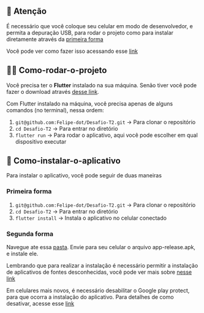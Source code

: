 ##  🛑 Atenção

É necessário que você coloque seu celular em modo de desenvolvedor, e permita a depuração USB, para rodar o projeto como para instalar diretamente através da <a href="#-primeira-forma">primeira forma</a>

Você pode ver como fazer isso acessando esse [link](https://developer.android.com/studio/debug/dev-options?hl=pt-br)

## 👨‍💻 Como-rodar-o-projeto

Você precisa ter o <strong>Flutter</strong> instalado na sua máquina. Senão tiver você pode fazer o download através [desse link](https://docs.flutter.dev/get-started/install).

Com Flutter instalado na máquina, você precisa apenas de alguns comandos (no terminal), nessa ordem:
1. `git@github.com:Felipe-dot/Desafio-T2.git` -> Para clonar o repositório<br>
2. `cd Desafio-T2` -> Para entrar no diretório<br>
3. `flutter run` -> Para rodar o aplicativo, aqui você pode escolher em qual dispositivo executar <br>

## 🧪 Como-instalar-o-aplicativo

Para instalar o aplicativo, você pode seguir de duas maneiras

### Primeira forma

1. `git@github.com:Felipe-dot/Desafio-T2.git` -> Para clonar o repositório<br>
2. `cd Desafio-T2` -> Para entrar no diretório<br>
3. `flutter install` -> Instala o aplicativo no celular conectado

### Segunda forma

Navegue ate essa [pasta](release). Envie para seu celular o arquivo app-release.apk, e instale ele. 

Lembrando que para realizar a instalação é necessário permitir a instalação de aplicativos de fontes desconhecidas, você pode ver mais sobre [nesse link](https://tecnoblog.net/responde/fontes-desconhecidas-android-oreo/)

Em celulares mais novos, é necessário desabilitar o Google play protect, para que ocorra a instalação do aplicativo. Para detalhes de como desativar, acesse esse [link](https://support.google.com/googleplay/answer/2812853?hl=pt)


